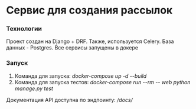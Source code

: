 # Сервис для создания рассылок
### Технологии
Проект создан на Django + DRF. Также, используется Celery. База данных - Postgres. Все сервисы запущены в докере

### Запуск
1. Команда для запуска: *docker-compose up -d --build*
2. Команда для запуска тестов: *docker-compose run --rm -- web python manage.py test*

Документация API доступна по эндпоинту: */docs/*

